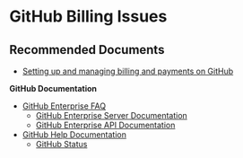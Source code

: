 <properties
	pageTitle="Billing"
	description="Billing"
	service="githubenterprise"
	resource="githubenterprise"
	authors="v-micada"
	authorAlias="v-micada"
	displayOrder=""
	selfHelpType="generic"
	supportTopicIds="32630374"
	resourceTags=""
	productPesIds="16668"
	cloudEnvironments="public"
/>

# GitHub Billing Issues

## **Recommended Documents**

* [Setting up and managing billing and payments on GitHub ](https://help.github.com/categories/setting-up-and-managing-billing-and-payments-on-github)<br>

**GitHub Documentation**

* [GitHub Enterprise FAQ](https://enterprise.github.com/faq)<br>
	* [GitHub Enterprise Server Documentation](https://help.github.com/enterprise/2.15/)<br>
	* [GitHub Enterprise API Documentation](https://developer.github.com/enterprise/2.15/v3/enterprise-admin)<br>
* [GitHub Help Documentation](https://help.github.com/)<br>
	* [GitHub Status](https://www.githubstatus.com/)<br>